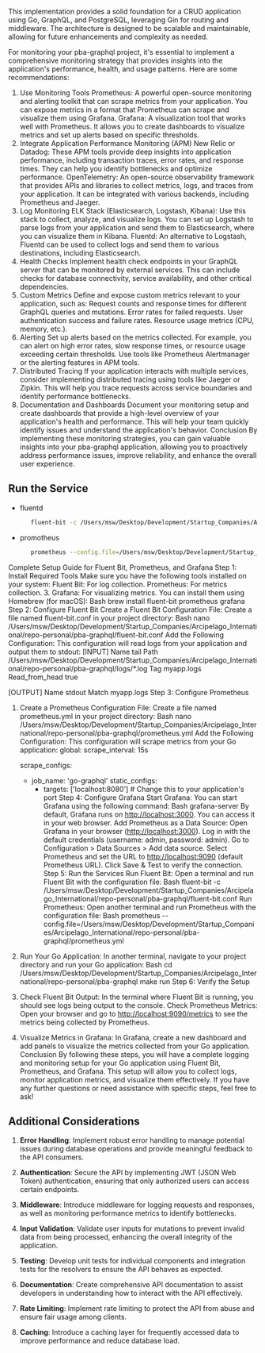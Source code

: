 
This implementation provides a solid foundation for a CRUD application using Go, GraphQL, and PostgreSQL, leveraging Gin for routing and middleware. The architecture is designed to be scalable and maintainable, allowing for future enhancements and complexity as needed.

For monitoring your pba-graphql project, it's essential to implement a comprehensive monitoring strategy that provides insights into the application's performance, health, and usage patterns. Here are some recommendations:

1. Use Monitoring Tools
Prometheus: A powerful open-source monitoring and alerting toolkit that can scrape metrics from your application. You can expose metrics in a format that Prometheus can scrape and visualize them using Grafana.
Grafana: A visualization tool that works well with Prometheus. It allows you to create dashboards to visualize metrics and set up alerts based on specific thresholds.
2. Integrate Application Performance Monitoring (APM)
New Relic or Datadog: These APM tools provide deep insights into application performance, including transaction traces, error rates, and response times. They can help you identify bottlenecks and optimize performance.
OpenTelemetry: An open-source observability framework that provides APIs and libraries to collect metrics, logs, and traces from your application. It can be integrated with various backends, including Prometheus and Jaeger.
3. Log Monitoring
ELK Stack (Elasticsearch, Logstash, Kibana): Use this stack to collect, analyze, and visualize logs. You can set up Logstash to parse logs from your application and send them to Elasticsearch, where you can visualize them in Kibana.
Fluentd: An alternative to Logstash, Fluentd can be used to collect logs and send them to various destinations, including Elasticsearch.
4. Health Checks
Implement health check endpoints in your GraphQL server that can be monitored by external services. This can include checks for database connectivity, service availability, and other critical dependencies.
5. Custom Metrics
Define and expose custom metrics relevant to your application, such as:
Request counts and response times for different GraphQL queries and mutations.
Error rates for failed requests.
User authentication success and failure rates.
Resource usage metrics (CPU, memory, etc.).
6. Alerting
Set up alerts based on the metrics collected. For example, you can alert on high error rates, slow response times, or resource usage exceeding certain thresholds. Use tools like Prometheus Alertmanager or the alerting features in APM tools.
7. Distributed Tracing
If your application interacts with multiple services, consider implementing distributed tracing using tools like Jaeger or Zipkin. This will help you trace requests across service boundaries and identify performance bottlenecks.
8. Documentation and Dashboards
Document your monitoring setup and create dashboards that provide a high-level overview of your application's health and performance. This will help your team quickly identify issues and understand the application's behavior.
Conclusion
By implementing these monitoring strategies, you can gain valuable insights into your pba-graphql application, allowing you to proactively address performance issues, improve reliability, and enhance the overall user experience.

## Run the Service

- fluentd

  ```bash
     fluent-bit -c /Users/msw/Desktop/Development/Startup_Companies/Arcipelago_International/repo-personal/graphql-pba/fluent-bit.conf
  ```

- promotheus

  ```bash
     prometheus --config.file=/Users/msw/Desktop/Development/Startup_Companies/Arcipelago_International/repo-personal/graphql-pba/prometheus.yml
  ```

Complete Setup Guide for Fluent Bit, Prometheus, and Grafana
Step 1: Install Required Tools
Make sure you have the following tools installed on your system:
Fluent Bit: For log collection.
Prometheus: For metrics collection.
3. Grafana: For visualizing metrics.
You can install them using Homebrew (for macOS):
Bash
brew install fluent-bit prometheus grafana
Step 2: Configure Fluent Bit
Create a Fluent Bit Configuration File:
Create a file named fluent-bit.conf in your project directory:
Bash
   nano /Users/msw/Desktop/Development/Startup_Companies/Arcipelago_International/repo-personal/pba-graphql/fluent-bit.conf
Add the Following Configuration:
This configuration will read logs from your application and output them to stdout:
   [INPUT]
       Name tail
       Path /Users/msw/Desktop/Development/Startup_Companies/Arcipelago_International/repo-personal/pba-graphql/logs/*.log
       Tag myapp.logs
       Read_from_head true

   [OUTPUT]
       Name stdout
       Match myapp.logs
Step 3: Configure Prometheus

1. Create a Prometheus Configuration File:
Create a file named prometheus.yml in your project directory:
Bash
   nano /Users/msw/Desktop/Development/Startup_Companies/Arcipelago_International/repo-personal/pba-graphql/prometheus.yml
Add the Following Configuration:
This configuration will scrape metrics from your Go application:
   global:
     scrape_interval: 15s

   scrape_configs:
     - job_name: 'go-graphql'
       static_configs:
         - targets: ['localhost:8080']  # Change this to your application's port
Step 4: Configure Grafana
Start Grafana:
You can start Grafana using the following command:
Bash
   grafana-server
By default, Grafana runs on <http://localhost:3000>. You can access it in your web browser.
Add Prometheus as a Data Source:
Open Grafana in your browser (<http://localhost:3000>).
Log in with the default credentials (username: admin, password: admin).
Go to Configuration > Data Sources > Add data source.
Select Prometheus and set the URL to <http://localhost:9090> (default Prometheus URL).
Click Save & Test to verify the connection.
Step 5: Run the Services
Run Fluent Bit:
Open a terminal and run Fluent Bit with the configuration file:
Bash
   fluent-bit -c /Users/msw/Desktop/Development/Startup_Companies/Arcipelago_International/repo-personal/pba-graphql/fluent-bit.conf
Run Prometheus:
Open another terminal and run Prometheus with the configuration file:
Bash
   prometheus --config.file=/Users/msw/Desktop/Development/Startup_Companies/Arcipelago_International/repo-personal/pba-graphql/prometheus.yml
3. Run Your Go Application:
In another terminal, navigate to your project directory and run your Go application:
Bash
   cd /Users/msw/Desktop/Development/Startup_Companies/Arcipelago_International/repo-personal/pba-graphql
   make run
Step 6: Verify the Setup
1. Check Fluent Bit Output:
In the terminal where Fluent Bit is running, you should see logs being output to the console.
Check Prometheus Metrics:
Open your browser and go to <http://localhost:9090/metrics> to see the metrics being collected by Prometheus.
3. Visualize Metrics in Grafana:
In Grafana, create a new dashboard and add panels to visualize the metrics collected from your Go application.
Conclusion
By following these steps, you will have a complete logging and monitoring setup for your Go application using Fluent Bit, Prometheus, and Grafana. This setup will allow you to collect logs, monitor application metrics, and visualize them effectively. If you have any further questions or need assistance with specific steps, feel free to ask!

## Additional Considerations

1. **Error Handling**: Implement robust error handling to manage potential issues during database operations and provide meaningful feedback to the API consumers.

2. **Authentication**: Secure the API by implementing JWT (JSON Web Token) authentication, ensuring that only authorized users can access certain endpoints.

3. **Middleware**: Introduce middleware for logging requests and responses, as well as monitoring performance metrics to identify bottlenecks.

4. **Input Validation**: Validate user inputs for mutations to prevent invalid data from being processed, enhancing the overall integrity of the application.

5. **Testing**: Develop unit tests for individual components and integration tests for the resolvers to ensure the API behaves as expected.

6. **Documentation**: Create comprehensive API documentation to assist developers in understanding how to interact with the API effectively.

7. **Rate Limiting**: Implement rate limiting to protect the API from abuse and ensure fair usage among clients.

8. **Caching**: Introduce a caching layer for frequently accessed data to improve performance and reduce database load.

